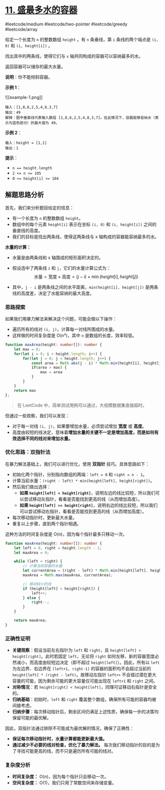 # [11. 盛最多水的容器](https://leetcode.cn/problems/container-with-most-water)

#leetcode/medium  #leetcode/two-pointer #leetcode/greedy #leetcode/array 

给定一个长度为 `n` 的整数数组 `height` 。有 `n` 条垂线，第 `i` 条线的两个端点是 `(i, 0)` 和 `(i, height[i])` 。

找出其中的两条线，使得它们与 `x` 轴共同构成的容器可以容纳最多的水。

返回容器可以储存的最大水量。

**说明**：你不能倾斜容器。

**示例 1**：

![[example-1.png]]

```
输入：[1,8,6,2,5,4,8,3,7]
输出：49 
解释：图中垂直线代表输入数组 [1,8,6,2,5,4,8,3,7]。在此情况下，容器能够容纳水（表示为蓝色部分）的最大值为 49。
```

**示例 2**：

```
输入：height = [1,1]
输出：1
```

**提示**：

- `n == height.length`
- `2 <= n <= 105`
- `0 <= height[i] <= 104`



## 解题思路分析

首先，我们来分析题目给定的信息：

- 有一个长度为 `n` 的整数数组 `height`。
- 数组中的每个元素 `height[i]` 表示在坐标 `(i, 0)` 和 `(i, height[i])` 之间的垂直线的高度。
- 我们的目标是找出两条线，使得这两条线与 x 轴构成的容器能容纳最多的水。

**水量的计算：**

- 水量是由两条线和 x 轴围成的矩形面积决定的。

- 假设选中了两条线 `i` 和 `j`，它们的水量计算公式为： 
  $$
  \text{水量} = \text{宽度} \times \text{高度} = (j - i) \times \min(height[i], height[j])
  $$

- 其中，`j - i` 是两条线之间的水平距离，`min(height[i], height[j])` 是两条线的高度差，决定了水能容纳的最大高度。

### **思路探索**

如果我们用暴力解法来解决这个问题，可能会做以下操作：

- 遍历所有的线对 `(i, j)`，计算每一对线所围成的水量。
- 这样做的时间复杂度是 O(n²)，其中 `n` 是数组的长度，效率较低。

```typescript
function maxArea(height: number[]): number {
    let max = 0;
    for(let i = 0; i < height.length; i++) {
        for(let j = 0; j < height.length; j++) {
            const area = Math.abs(j - i) * Math.min(height[i], height[j])
            if(area > max) {
                max = area
            }
        }
    }
    return max
};
```

> 在 LeetCode 中，简单测试用例可以通过，大规模数据集直接超时。

但通过一些观察，我们可以发现：

- 对于每一对线 `(i, j)`，如果要增加水量，必须尝试增加 **宽度** 或 **高度**。
- 高度由较短的线决定，意味着**增加水量的关键不一定是增加高度，而是如何有效选择不同的线对来增加水量。**

### 优化思路：双指针法

在暴力解法基础上，我们可以进行优化，使用 **双指针** 技巧。具体思路如下：

- 初始化两个指针，分别指向数组的两端：`left = 0` 和 `right = n - 1`。
- 计算当前水量：`(right - left) * min(height[left], height[right])`。
- 然后我们做出选择：
  - **如果 `height[left] < height[right]`**，说明左边的线比较短，所以我们可以尝试移动左指针，看看是否能找到更高的线（从而增加高度）。
  - **如果 `height[left] >= height[right]`**，说明右边的线比较短，所以我们可以尝试移动右指针，看看是否能找到更高的线（从而增加高度）。
- 每次移动指针时，更新最大水量。
- 重复以上步骤，直到两个指针相遇。

这种方法的时间复杂度是 O(n)，因为每个指针最多只移动一次。

```typescript
function maxArea(height: number[]): number {
    let left = 0, right = height.length - 1;
    let maxArea = 0;

    while (left < right) {
        // 计算当前容器的水量
        let currentArea = (right - left) * Math.min(height[left], height[right]);
        maxArea = Math.max(maxArea, currentArea);

        // 移动较小的线
        if (height[left] < height[right]) {
            left++;
        } else {
            right--;
        }
    }

    return maxArea;
}
```

### 正确性证明

- **关键观察**：假设当前左右指针为 `left` 和 `right`，且 `height[left] < height[right]`。此时若固定 `left`，无论将 `right` 如何左移，新的容器宽度必然减小，而高度由较短边决定（即不超过 `height[left]`）。因此，所有以 `left` 为左边界、右边界在 `[left+1, right-1]` 的容器的面积均不会超过当前的 `height[left] * (right - left)`。故移动左指针 `left++` 不会错过潜在更大容量的可能，因为剩余可能的更大容量仅可能出现在 `left+1` 和 `right` 之间。
- **对称情况**：若 `height[right] < height[left]`，同理可证移动右指针是安全的。
- **归纳基础**：初始时，`left` 和 `right` 覆盖整个数组，确保所有可能的容器均被间接考虑。
- **归纳步骤**：每次移动指针后，剩余区间仍满足上述性质，确保每一步的决策均保留可能的最优解。

因此，双指针法通过排除不可能成为最优解的情况，确保了正确性：

- **保证每次移动指针时，水量计算都能更新最大值。**
- **通过减少不必要的线对检查，优化了暴力解法。** 每次我们移动指针的目的是为了寻找可能更高的线，而不只是遍历所有可能的线对。

### 复杂度分析

- **时间复杂度：** O(n)，因为每个指针只会移动一次。
- **空间复杂度：** O(1)，我们只用了常数空间来存储变量。
